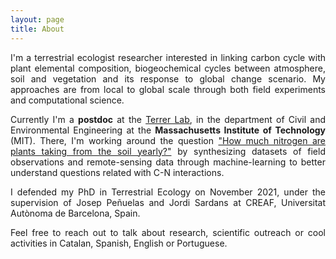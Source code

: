 ```yaml
---
layout: page
title: About
---
```

<style>body {text-align: justify}</style>

I'm a terrestrial ecologist researcher interested in linking carbon cycle with plant elemental composition, biogeochemical cycles between atmosphere, soil and vegetation and its response to global change scenario. My approaches are from local to global scale through both field experiments and computational science.


Currently I'm a **postdoc** at the [Terrer Lab](https://terrerlab.mit.edu/), in the department of Civil and Environmental Engineering at the **Massachusetts Institute of Technology** (MIT). There, I'm working around the question ["How much nitrogen are plants taking from the soil yearly?"](http://terrerlab.mit.edu/how-much-nitrogen-can-plants-absorb-soil-yearly) by synthesizing datasets of field observations and remote-sensing data through machine-learning to better understand questions related with C-N interactions.


I defended my PhD in Terrestrial Ecology on November 2021, under the supervision of Josep Peñuelas and Jordi Sardans at CREAF, Universitat Autònoma de Barcelona, Spain.

Feel free to reach out to talk about research, scientific outreach or cool activities in Catalan, Spanish, English or Portuguese.
